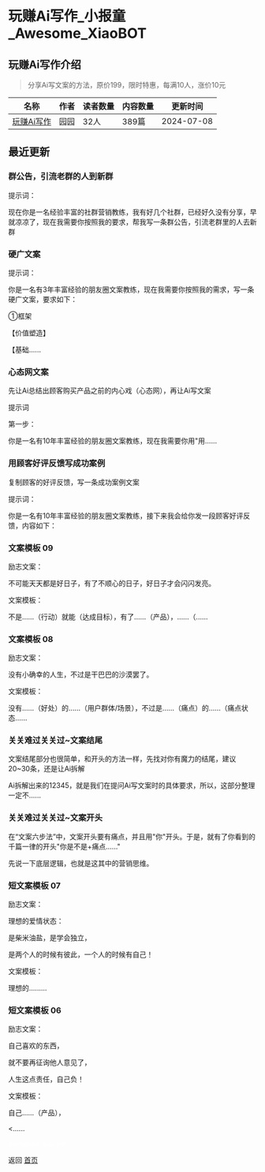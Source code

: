 # 玩赚Ai写作_小报童_Awesome_XiaoBOT

## 玩赚Ai写作介绍
> 分享Ai写文案的方法，原价199，限时特惠，每满10人，涨价10元  
  


|名称|作者|读者数量|内容数量|更新时间|
|---|---|---|---|---|
|[玩赚Ai写作](https://xiaobot.net/p/626475882?refer=0b133df9-27dc-423b-8101-639049001c13)|园园|32人|389篇|2024-07-08|

## 最近更新
### 群公告，引流老群的人到新群

提示词：

现在你是一名经验丰富的社群营销教练，我有好几个社群，已经好久没有分享，早就凉凉了，现在我需要你按照我的要求，帮我写一条群公告，引流老群里的人去新群

### 硬广文案

提示词：

你是一名有3年丰富经验的朋友圈文案教练，现在我需要你按照我的需求，写一条硬广文案，要求如下：

①框架

【价值塑造】

【基础......

### 心态网文案

先让Ai总结出顾客购买产品之前的内心戏（心态网），再让Ai写文案

提示词

第一步：

你是一名有10年丰富经验的朋友圈文案教练，现在我需要你用"用......

### 用顾客好评反馈写成功案例

复制顾客的好评反馈，写一条成功案例文案

提示词：

​你是一名有10年丰富经验的朋友圈文案教练，接下来我会给你发一段顾客好评反馈，内容如下：

### 文案模板 09

励志文案：

不可能天天都是好日子，有了不顺心的日子，好日子才会闪闪发亮。

文案模板：

不是……（行动）就能（达成目标），有了……（产品），……（......

### 文案模板 08

励志文案：

没有小确幸的人生，不过是干巴巴的沙漠罢了。

文案模板：

没有……（好处）的……（用户群体/场景），不过是……（痛点）的……（痛点状态......

### 关关难过关关过~文案结尾

文案结尾部分也很简单，和开头的方法一样，先找对你有魔力的结尾，建议20~30条，还是让Ai拆解

Ai拆解出来的12345，就是我们在提问Ai写文案时的具体要求，所以，这部分整理一定不......

### 关关难过关关过~文案开头

在“文案六步法”中，文案开头要有痛点，并且用"你"开头。于是，就有了你看到的千篇一律的开头"你是不是+痛点……"

先说一下底层逻辑，也就是这其中的营销思维。

### 短文案模板 07

励志文案：

理想的爱情状态：

是柴米油盐，是学会独立，

是两个人的时候有彼此，一个人的时候有自己！

文案模板：

理想的…......

### 短文案模板 06

励志文案：

自己喜欢的东西，

就不要再征询他人意见了，

人生这点责任，自己负！

文案模板：

自己……（产品），

<......


<a href="https://github.com/Reno9527/awesome-xiaobot" style="color: white; text-decoration: none;">awesome-xiaobot</a>

返回 [首页](../README.md)
